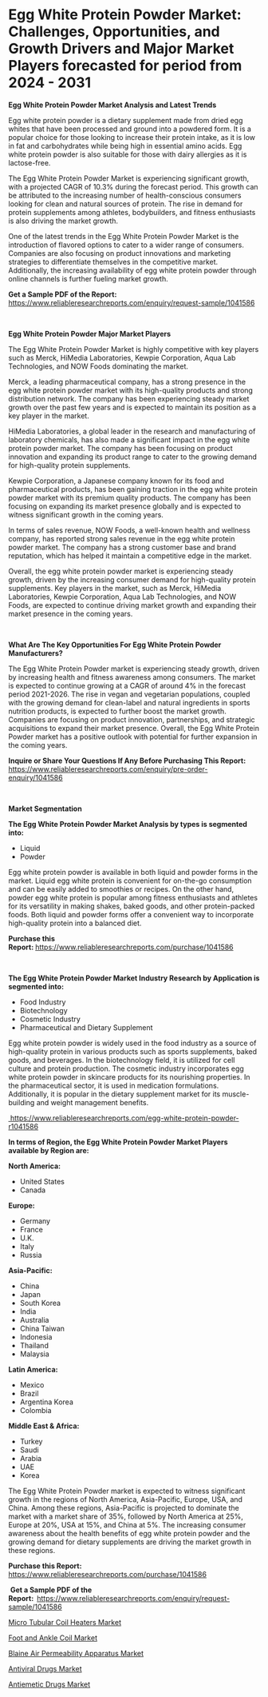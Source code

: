 <p><h1>Egg White Protein Powder Market: Challenges, Opportunities, and Growth Drivers and Major Market Players forecasted for period from 2024 - 2031</h1></p><p><strong>Egg White Protein Powder Market Analysis and Latest Trends</strong></p>
<p><p>Egg white protein powder is a dietary supplement made from dried egg whites that have been processed and ground into a powdered form. It is a popular choice for those looking to increase their protein intake, as it is low in fat and carbohydrates while being high in essential amino acids. Egg white protein powder is also suitable for those with dairy allergies as it is lactose-free.</p><p>The Egg White Protein Powder Market is experiencing significant growth, with a projected CAGR of 10.3% during the forecast period. This growth can be attributed to the increasing number of health-conscious consumers looking for clean and natural sources of protein. The rise in demand for protein supplements among athletes, bodybuilders, and fitness enthusiasts is also driving the market growth.</p><p>One of the latest trends in the Egg White Protein Powder Market is the introduction of flavored options to cater to a wider range of consumers. Companies are also focusing on product innovations and marketing strategies to differentiate themselves in the competitive market. Additionally, the increasing availability of egg white protein powder through online channels is further fueling market growth.</p></p>
<p><strong>Get a Sample PDF of the Report:&nbsp;</strong> <a href="https://www.reliableresearchreports.com/enquiry/request-sample/1041586">https://www.reliableresearchreports.com/enquiry/request-sample/1041586</a></p>
<p>&nbsp;</p>
<p><strong>Egg White Protein Powder Major Market Players</strong></p>
<p><p>The Egg White Protein Powder Market is highly competitive with key players such as Merck, HiMedia Laboratories, Kewpie Corporation, Aqua Lab Technologies, and NOW Foods dominating the market. </p><p>Merck, a leading pharmaceutical company, has a strong presence in the egg white protein powder market with its high-quality products and strong distribution network. The company has been experiencing steady market growth over the past few years and is expected to maintain its position as a key player in the market.</p><p>HiMedia Laboratories, a global leader in the research and manufacturing of laboratory chemicals, has also made a significant impact in the egg white protein powder market. The company has been focusing on product innovation and expanding its product range to cater to the growing demand for high-quality protein supplements.</p><p>Kewpie Corporation, a Japanese company known for its food and pharmaceutical products, has been gaining traction in the egg white protein powder market with its premium quality products. The company has been focusing on expanding its market presence globally and is expected to witness significant growth in the coming years.</p><p>In terms of sales revenue, NOW Foods, a well-known health and wellness company, has reported strong sales revenue in the egg white protein powder market. The company has a strong customer base and brand reputation, which has helped it maintain a competitive edge in the market.</p><p>Overall, the egg white protein powder market is experiencing steady growth, driven by the increasing consumer demand for high-quality protein supplements. Key players in the market, such as Merck, HiMedia Laboratories, Kewpie Corporation, Aqua Lab Technologies, and NOW Foods, are expected to continue driving market growth and expanding their market presence in the coming years.</p></p>
<p>&nbsp;</p>
<p><strong>What Are The Key Opportunities For Egg White Protein Powder Manufacturers?</strong></p>
<p><p>The Egg White Protein Powder market is experiencing steady growth, driven by increasing health and fitness awareness among consumers. The market is expected to continue growing at a CAGR of around 4% in the forecast period 2021-2026. The rise in vegan and vegetarian populations, coupled with the growing demand for clean-label and natural ingredients in sports nutrition products, is expected to further boost the market growth. Companies are focusing on product innovation, partnerships, and strategic acquisitions to expand their market presence. Overall, the Egg White Protein Powder market has a positive outlook with potential for further expansion in the coming years.</p></p>
<p><strong>Inquire or Share Your Questions If Any Before Purchasing This Report:</strong> <a href="https://www.reliableresearchreports.com/enquiry/pre-order-enquiry/1041586">https://www.reliableresearchreports.com/enquiry/pre-order-enquiry/1041586</a></p>
<p>&nbsp;</p>
<p><strong>Market Segmentation</strong></p>
<p><strong>The Egg White Protein Powder Market Analysis by types is segmented into:</strong></p>
<p><ul><li>Liquid</li><li>Powder</li></ul></p>
<p><p>Egg white protein powder is available in both liquid and powder forms in the market. Liquid egg white protein is convenient for on-the-go consumption and can be easily added to smoothies or recipes. On the other hand, powder egg white protein is popular among fitness enthusiasts and athletes for its versatility in making shakes, baked goods, and other protein-packed foods. Both liquid and powder forms offer a convenient way to incorporate high-quality protein into a balanced diet.</p></p>
<p><strong>Purchase this Report:&nbsp;</strong><a href="https://www.reliableresearchreports.com/purchase/1041586">https://www.reliableresearchreports.com/purchase/1041586</a></p>
<p>&nbsp;</p>
<p><strong>The Egg White Protein Powder Market Industry Research by Application is segmented into:</strong></p>
<p><ul><li>Food Industry</li><li>Biotechnology</li><li>Cosmetic Industry</li><li>Pharmaceutical and Dietary Supplement</li></ul></p>
<p><p>Egg white protein powder is widely used in the food industry as a source of high-quality protein in various products such as sports supplements, baked goods, and beverages. In the biotechnology field, it is utilized for cell culture and protein production. The cosmetic industry incorporates egg white protein powder in skincare products for its nourishing properties. In the pharmaceutical sector, it is used in medication formulations. Additionally, it is popular in the dietary supplement market for its muscle-building and weight management benefits.</p></p>
<p><a href="https://www.reliableresearchreports.com/egg-white-protein-powder-r1041586">&nbsp;https://www.reliableresearchreports.com/egg-white-protein-powder-r1041586</a></p>
<p><strong>In terms of Region, the Egg White Protein Powder Market Players available by Region are:</strong></p>
<p>
    <p> <strong> North America: </strong>
        <ul>
            <li>United States</li>
            <li>Canada</li>
        </ul>
        </p> 
    <p> <strong> Europe: </strong>
        <ul>
            <li>Germany</li>
            <li>France</li>
            <li>U.K.</li>
            <li>Italy</li>
            <li>Russia</li>
        </ul>
        </p> 
    <p> <strong> Asia-Pacific: </strong>
        <ul>
            <li>China</li>
            <li>Japan</li>
            <li>South Korea</li>
            <li>India</li>
            <li>Australia</li>
            <li>China Taiwan</li>
            <li>Indonesia</li>
            <li>Thailand</li>
            <li>Malaysia</li>
        </ul>
        </p> 
    <p> <strong> Latin America: </strong>
        <ul>
            <li>Mexico</li>
            <li>Brazil</li>
            <li>Argentina Korea</li>
            <li>Colombia</li>
        </ul>
        </p> 
    <p> <strong> Middle East & Africa: </strong>
        <ul>
            <li>Turkey</li>
            <li>Saudi</li>
            <li>Arabia</li>
            <li>UAE</li>
            <li>Korea</li>
        </ul>
    </p>
    </p>
<p><p>The Egg White Protein Powder market is expected to witness significant growth in the regions of North America, Asia-Pacific, Europe, USA, and China. Among these regions, Asia-Pacific is projected to dominate the market with a market share of 35%, followed by North America at 25%, Europe at 20%, USA at 15%, and China at 5%. The increasing consumer awareness about the health benefits of egg white protein powder and the growing demand for dietary supplements are driving the market growth in these regions.</p></p>
<p><strong>Purchase this Report: </strong><a href="https://www.reliableresearchreports.com/purchase/1041586">https://www.reliableresearchreports.com/purchase/1041586</a></p>
<p>&nbsp;<strong>Get a Sample PDF of the Report:&nbsp;&nbsp;</strong><a href="https://www.reliableresearchreports.com/enquiry/request-sample/1041586">https://www.reliableresearchreports.com/enquiry/request-sample/1041586</a></p>
<p><strong></strong></p>
<p><p><a href="https://medium.com/@alanernser/global-micro-tubular-coil-heaters-market-focus-on-product-type-below-750-degree-c-above-750-7434436acd5a">Micro Tubular Coil Heaters Market</a></p><p><a href="https://www.linkedin.com/pulse/global-foot-ankle-coil-market-sector-types-applications-player-4qqpf?trackingId=rn9IxvKrQhO7OLXlJOWL%2Bg%3D%3D">Foot and Ankle Coil Market</a></p><p><a href="https://medium.com/@vallieemard78/global-blaine-air-permeability-apparatus-market-sector-types-applications-market-player-119ab6835183">Blaine Air Permeability Apparatus Market</a></p><p><a href="https://github.com/HenrietteMills1/Market-Research-Report-List-2/blob/main/antiviral-drugs-market.md">Antiviral Drugs Market</a></p><p><a href="https://github.com/marthawweekle/Market-Research-Report-List-2/blob/main/antiemetic-drugs-market.md">Antiemetic Drugs Market</a></p></p>